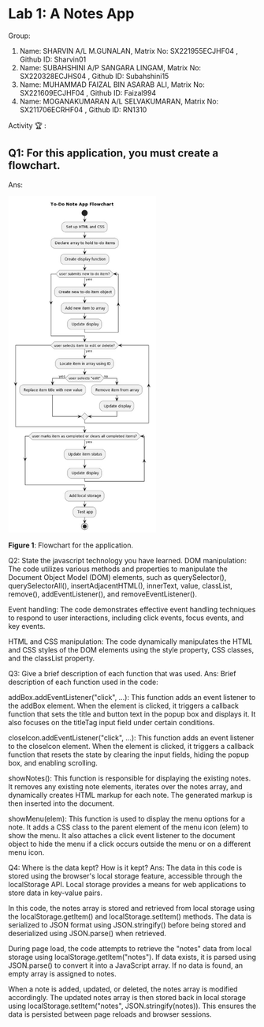 # Lab 1: A Notes App

Group:
1. Name: SHARVIN A/L M.GUNALAN,          Matrix No: SX221955ECJHF04 , Github ID: Sharvin01
2. Name: SUBAHSHINI A/P SANGARA LINGAM,  Matrix No: SX220328ECJHS04 , Github ID: Subahshini15
3. Name: MUHAMMAD FAIZAL BIN ASARAB ALI, Matrix No: SX221609ECJHF04 , Github ID: Faizal994
4. Name: MOGANAKUMARAN A/L SELVAKUMARAN, Matrix No: SX211706ECRHF04 , Github ID: RN1310


Activity 🏆 :
## Q1: For this application, you must create a flowchart.
Ans:

<img src="./image/flowchart.jpg" width="300" />

**Figure 1**: Flowchart for the application.

Q2: State the javascript technology you have learned.
DOM manipulation:
The code utilizes various methods and properties to manipulate the Document Object Model (DOM) elements, such as querySelector(), querySelectorAll(), insertAdjacentHTML(), innerText, value, classList, remove(), addEventListener(), and removeEventListener().

Event handling:
The code demonstrates effective event handling techniques to respond to user interactions, including click events, focus events, and key events.

HTML and CSS manipulation:
The code dynamically manipulates the HTML and CSS styles of the DOM elements using the style property, CSS classes, and the classList property.

Q3: Give a brief description of each function that was used.
Ans:
Brief description of each function used in the code:

addBox.addEventListener("click", ...): This function adds an event listener to the addBox element. When the element is clicked, it triggers a callback function that sets the title and button text in the popup box and displays it. It also focuses on the titleTag input field under certain conditions.

closeIcon.addEventListener("click", ...): This function adds an event listener to the closeIcon element. When the element is clicked, it triggers a callback function that resets the state by clearing the input fields, hiding the popup box, and enabling scrolling.

showNotes(): This function is responsible for displaying the existing notes. It removes any existing note elements, iterates over the notes array, and dynamically creates HTML markup for each note. The generated markup is then inserted into the document.

showMenu(elem): This function is used to display the menu options for a note. It adds a CSS class to the parent element of the menu icon (elem) to show the menu. It also attaches a click event listener to the document object to hide the menu if a click occurs outside the menu or on a different menu icon.


Q4: Where is the data kept? How is it kept?
Ans:
The data in this code is stored using the browser's local storage feature, accessible through the localStorage API. Local storage provides a means for web applications to store data in key-value pairs.

In this code, the notes array is stored and retrieved from local storage using the localStorage.getItem() and localStorage.setItem() methods. The data is serialized to JSON format using JSON.stringify() before being stored and deserialized using JSON.parse() when retrieved.

During page load, the code attempts to retrieve the "notes" data from local storage using localStorage.getItem("notes"). If data exists, it is parsed using JSON.parse() to convert it into a JavaScript array. If no data is found, an empty array is assigned to notes.

When a note is added, updated, or deleted, the notes array is modified accordingly. The updated notes array is then stored back in local storage using localStorage.setItem("notes", JSON.stringify(notes)). This ensures the data is persisted between page reloads and browser sessions.



